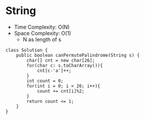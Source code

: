 # String
* Time Complexity: O(N)
* Space Complexity: O(1)
    * N as length of s
```
class Solution {
    public boolean canPermutePalindrome(String s) {
        char[] cnt = new char[26];
        for(char c: s.toCharArray()){
            cnt[c-'a']++;
        }
        int count = 0;
        for(int i = 0; i < 26; i++){
            count += cnt[i]%2;
        }
        return count <= 1;
    }
}
```